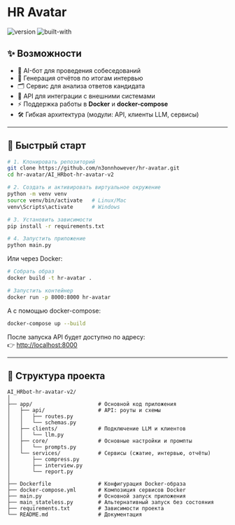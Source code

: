 # HR Avatar  

![version](https://img.shields.io/badge/version-0.1.0-blue)
![built-with](https://img.shields.io/badge/built%20with-Python%20%2B%20FastAPI-%230366d6)  

## ✨ Возможности  

- 🤖 AI-бот для проведения собеседований  
- 📑 Генерация отчётов по итогам интервью  
- 🗂 Сервис для анализа ответов кандидата  
- 🔗 API для интеграции с внешними системами  
- ⚡ Поддержка работы в **Docker** и **docker-compose**  
- 🛠 Гибкая архитектура (модули: API, клиенты LLM, сервисы)  

---

## 🚀 Быстрый старт  

```bash
# 1. Клонировать репозиторий
git clone https://github.com/n3onnhowever/hr-avatar.git
cd hr-avatar/AI_HRbot-hr-avatar-v2

# 2. Создать и активировать виртуальное окружение
python -m venv venv
source venv/bin/activate   # Linux/Mac
venv\Scripts\activate      # Windows

# 3. Установить зависимости
pip install -r requirements.txt

# 4. Запустить приложение
python main.py
```

Или через Docker:  

```bash
# Собрать образ
docker build -t hr-avatar .

# Запустить контейнер
docker run -p 8000:8000 hr-avatar
```

А с помощью docker-compose:  

```bash
docker-compose up --build
```

После запуска API будет доступно по адресу:  
👉 [http://localhost:8000](http://localhost:8000)  

---

## 📂 Структура проекта  

```
AI_HRbot-hr-avatar-v2/
│
├── app/                     # Основной код приложения
│   ├── api/                 # API: роуты и схемы
│   │   ├── routes.py
│   │   └── schemas.py
│   ├── clients/             # Подключение LLM и клиентов
│   │   └── llm.py
│   ├── core/                # Основные настройки и промпты
│   │   └── prompts.py
│   └── services/            # Сервисы (сжатие, интервью, отчёты)
│       ├── compress.py
│       ├── interview.py
│       └── report.py
│
├── Dockerfile               # Конфигурация Docker-образа
├── docker-compose.yml       # Композиция сервисов Docker
├── main.py                  # Основной запуск приложения
├── main_stateless.py        # Альтернативный запуск без состояния
├── requirements.txt         # Зависимости проекта
└── README.md                # Документация
```
